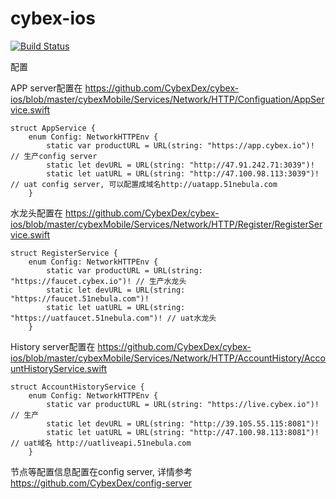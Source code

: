 # cybex-ios

[![Build Status](https://travis-ci.org/CybexDex/cybex-ios.svg?branch=develop)](https://travis-ci.org/CybexDex/cybex-ios)

配置

APP server配置在 https://github.com/CybexDex/cybex-ios/blob/master/cybexMobile/Services/Network/HTTP/Configuation/AppService.swift
```
struct AppService {
    enum Config: NetworkHTTPEnv {
        static var productURL = URL(string: "https://app.cybex.io")!  // 生产config server
        static let devURL = URL(string: "http://47.91.242.71:3039")!
        static let uatURL = URL(string: "http://47.100.98.113:3039")! // uat config server, 可以配置成域名http://uatapp.51nebula.com 
    }
```

水龙头配置在 https://github.com/CybexDex/cybex-ios/blob/master/cybexMobile/Services/Network/HTTP/Register/RegisterService.swift
```
struct RegisterService {
    enum Config: NetworkHTTPEnv {
        static var productURL = URL(string: "https://faucet.cybex.io")! // 生产水龙头
        static let devURL = URL(string: "https://faucet.51nebula.com")!
        static let uatURL = URL(string: "https://uatfaucet.51nebula.com")! // uat水龙头
    }
```

History server配置在 https://github.com/CybexDex/cybex-ios/blob/master/cybexMobile/Services/Network/HTTP/AccountHistory/AccountHistoryService.swift
```
struct AccountHistoryService {
    enum Config: NetworkHTTPEnv {
        static var productURL = URL(string: "https://live.cybex.io")! // 生产
        static let devURL = URL(string: "http://39.105.55.115:8081")!
        static let uatURL = URL(string: "http://47.100.98.113:8081")! // uat域名 http://uatliveapi.51nebula.com
    }
```
节点等配置信息配置在config server, 详情参考 https://github.com/CybexDex/config-server
